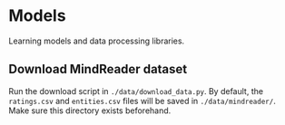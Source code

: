 # Models
Learning models and data processing libraries.

## Download MindReader dataset
Run the download script in `./data/download_data.py`. By default, the `ratings.csv` and `entities.csv` files will be saved in `./data/mindreader/`. Make sure this directory exists beforehand.
